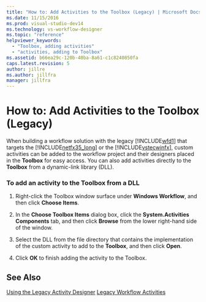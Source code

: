 ```yaml
---
title: "How to: Add Activities to the Toolbox (Legacy) | Microsoft Docs"
ms.date: 11/15/2016
ms.prod: visual-studio-dev14
ms.technology: vs-workflow-designer
ms.topic: "reference"
helpviewer_keywords:
  - "Toolbox, adding activities"
  - "activities, adding to Toolbox"
ms.assetid: b66ea29c-120b-40ba-8a61-c1c8240850fa
caps.latest.revision: 5
author: jillre
ms.author: jillfra
manager: jillfra
---
```

# How to: Add Activities to the Toolbox (Legacy)
When building a workflow solution with the legacy [!INCLUDE[wfd1](../includes/wfd1-md.md)] that targets the [!INCLUDE[netfx35_long](../includes/netfx35-long-md.md)] or the [!INCLUDE[vstecwinfx](../includes/vstecwinfx-md.md)], custom activities can be added to the workflow project and their designers placed in the **Toolbox** for easy access. You can also add activities directly to the **Toolbox** from a dynamic-link library (DLL).

### To add an activity to the Toolbox from a DLL

1. Right-click the Toolbox window surface under **Windows Workflow**, and then click **Choose Items**.

2. In the **Choose Toolbox Items** dialog box, click the **System.Activities Components** tab, and then click **Browse** from the lower right-hand side of the window.

3. Select the DLL from the file directory that contains the implementation of the custom activity to add to the **Toolbox**, and then click **Open**.

4. Click **OK** to finish adding the activity to the Toolbox.

## See Also
 [Using the Legacy Activity Designer](../workflow-designer/using-the-legacy-activity-designer.md)
 [Legacy Workflow Activities](../workflow-designer/legacy-workflow-activities.md)